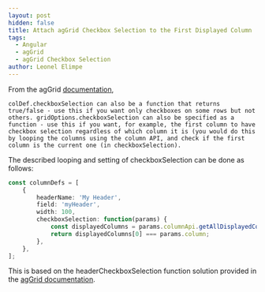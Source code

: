```yaml
---
layout: post
hidden: false
title: Attach agGrid Checkbox Selection to the First Displayed Column
tags:
  - Angular
  - agGrid
  - agGrid Checkbox Selection
author: Leonel Elimpe
---
```

From the agGrid [documentation](https://www.ag-grid.com/javascript-grid-selection/#header-checkbox-selection), 

`colDef.checkboxSelection can also be a function that returns true/false - use this if you want only checkboxes on some rows but not others. gridOptions.checkboxSelection can also be specified as a function - use this if you want, for example, the first column to have checkbox selection regardless of which column it is (you would do this by looping the columns using the column API, and check if the first column is the current one (in checkboxSelection).` 

The described looping and setting of checkboxSelection can be done as follows:

```typescript
const columnDefs = [
    {
        headerName: 'My Header',
        field: 'myHeader',
        width: 100,
        checkboxSelection: function(params) {
            const displayedColumns = params.columnApi.getAllDisplayedColumns();
            return displayedColumns[0] === params.column;
        },
    },  
];
```

This is based on the headerCheckboxSelection function solution provided in the [agGrid documentation](https://www.ag-grid.com/javascript-grid-selection/#header-checkbox-selection).
